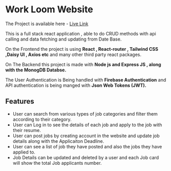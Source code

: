 # Work Loom Website

The Project is available here - [Live Link](https://work-loom.web.app/)

This is a full stack react application , able to do CRUD methods with api calling and data fetching and updating from Date Base.

On the Frontend the project is using **React , React-router , Tailwind CSS ,Daisy UI , Axios etc** and many other third party react packages.

On The Backend this project is made with **Node js and Express JS , along with the MonogDB Databse.**

The User Authentication is Being handled with **Firebase Authentication** and API authentication is being manged with **Json Web Tokens (JWT).**

## Features

- User can search from various types of job categories and filter them according to their category.
- User can Log in to see the details of each job and apply to the job with their resume.
- User can post jobs by creating account in the website and update job details along with the Applicaiton Deadline.
- User can see a list of job they have posted and also the jobs they have applied to.
- Job Details can be updated and deleted by a user and each Job card will show the total Job applicants number.
